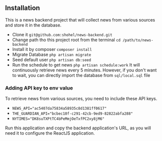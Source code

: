 ## Installation

This is a news backend project that will collect news from various sources and store it in the database.

- Clone it `git@github.com:shohel/news-backend.git`
- Change path tho this project root from the terminal `cd /path/to/news-backend`
- Install it by composer `composer install`
- Migrate Database `php artisan migrate`
- Seed default user `php artisan db:seed`
- Run the schedule to get news `php artisan schedule:work` It will continuously retrieve news every 5 minutes. However, if you don't want to wait, you can directly import the database from `sql/local.sql` file

### Adding API key to env value

To retrieve news from various sources, you need to include these API keys.

- `NEWS_API="ac5407da75834a58935c8d1381ff0617"`
- `THE_GUARDIAN_API="bcbec10f-c291-42cb-9ed9-82822abfa288"`
- `NYTIMES="DK8suTXPtTC4bPeMmjOeTxfPC2xy8jM6"`

Run this application and copy the backend application's URL, as you will need it to configure the ReactJS application.
